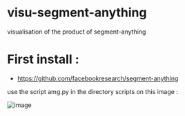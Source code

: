 # visu-segment-anything
visualisation of the product of segment-anything


# First install : 
* https://github.com/facebookresearch/segment-anything

use the script amg.py in the directory scripts on this image : 

![image](https://github.com/facebookresearch/segment-anything/blob/main/notebooks/images/dog.jpg?raw=true) 




